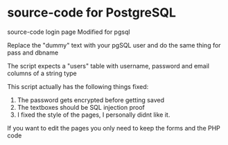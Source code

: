 # source-code for PostgreSQL
source-code login page Modified for pgsql

Replace the "dummy" text with your pgSQL user and do the same thing for pass and dbname

The script expects a "users" table with username, password and email columns of a string type

This script actually has the following things fixed:
1. The password gets encrypted before getting saved
2. The textboxes should be SQL injection proof
3. I fixed the style of the pages, I personally didnt like it.

If you want to edit the pages you only need to keep the forms and the PHP code